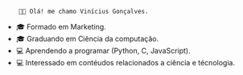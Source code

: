         👨‍💼 Olá! me chamo Vinícius Gonçalves.

- 🎓 Formado em Marketing.
- 🎓 Graduando em Ciência da computação.
- 💻 Aprendendo a programar (Python, C, JavaScript).
- 💻 Interessado em contéudos relacionados a ciência e técnologia.

